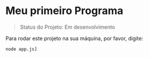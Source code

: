 <h1> Meu primeiro Programa </h1>

> Status do Projeto: Em desenvolvimento

Para rodar este projeto na sua máquina, por favor, digite:

```
node app.js]
```
